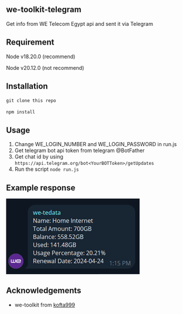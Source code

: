 ## we-toolkit-telegram
Get info from WE Telecom Egypt api and sent it via Telegram

## Requirement
Node v18.20.0 (recommend)

Node v20.12.0 (not recommend)

## Installation

`git clone this repo`

`npm install`

## Usage

1. Change WE_LOGIN_NUMBER and WE_LOGIN_PASSWORD in run.js
2. Get telegram bot api token from telegram @BotFather
3. Get chat id by using `https://api.telegram.org/bot<YourBOTToken>/getUpdates`
4. Run the script `node run.js`

## Example response

![response](response.png)

## Acknowledgements

- we-toolkit from [kofta999](https://github.com/kofta999)